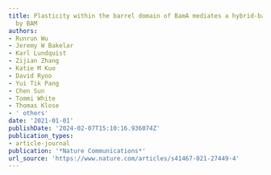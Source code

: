 ```yaml
---
title: Plasticity within the barrel domain of BamA mediates a hybrid-barrel mechanism
  by BAM
authors:
- Runrun Wu
- Jeremy W Bakelar
- Karl Lundquist
- Zijian Zhang
- Katie M Kuo
- David Ryoo
- Yui Tik Pang
- Chen Sun
- Tommi White
- Thomas Klose
- ' others'
date: '2021-01-01'
publishDate: '2024-02-07T15:10:16.936074Z'
publication_types:
- article-journal
publication: '*Nature Communications*'
url_source: 'https://www.nature.com/articles/s41467-021-27449-4'
---
```

